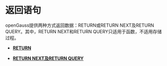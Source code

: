 # 返回语句<a name="ZH-CN_TOPIC_0245374620"></a>

openGauss提供两种方式返回数据：RETURN或RETURN NEXT及RETURN QUERY。其中，RETURN NEXT和RETURN QUERY只适用于函数，不适用存储过程。

-   **[RETURN](RETURN.md)**

-   **[RETURN NEXT及RETURN QUERY](RETURN-NEXT及RETURN-QUERY.md)**
